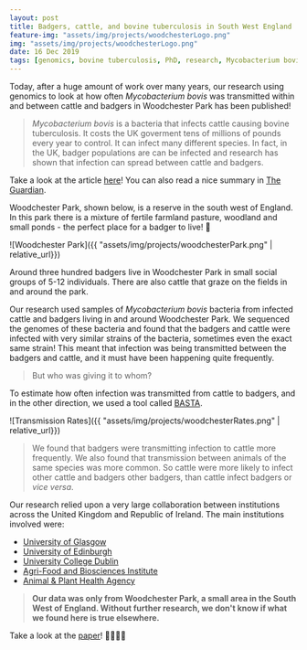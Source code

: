```yaml
---
layout: post
title: Badgers, cattle, and bovine tuberculosis in South West England
feature-img: "assets/img/projects/woodchesterLogo.png"
img: "assets/img/projects/woodchesterLogo.png"
date: 16 Dec 2019
tags: [genomics, bovine tuberculosis, PhD, research, Mycobacterium bovis, badgers, cattle]
---
```


Today, after a huge amount of work over many years, our research using genomics to look at how often *Mycobacterium bovis* was transmitted within and between cattle and badgers in Woodchester Park has been published!

> *Mycobacterium bovis* is a bacteria that infects cattle causing bovine tuberculosis. It costs the UK goverment tens of millions of pounds every year to control. It can infect many different species. In fact, in the UK, badger populations are can be infected and research has shown that infection can spread between cattle and badgers.

Take a look at the article [here](https://doi.org/10.7554/eLife.45833)! You can also read a nice summary in [The Guardian](https://www.theguardian.com/uk-news/2019/dec/17/tb-infection-from-cow-to-cow-more-likely-than-transmission-by-badger?utm_term=Autofeed&CMP=twt_gu&utm_medium=&utm_source=Twitter#Echobox=1576571830).

Woodchester Park, shown below, is a reserve in the south west of England. In this park there is a mixture of fertile farmland pasture, woodland and small ponds - the perfect place for a badger to live! 🦡

![Woodchester Park]({{ "assets/img/projects/woodchesterPark.png" | relative_url}})

Around three hundred badgers live in Woodchester Park in small social groups of 5-12 individuals. There are also cattle that graze on the fields in and around the park.

Our research used samples of *Mycobacterium bovis* bacteria from infected cattle and badgers living in and around Woodchester Park. We sequenced the genomes of these bacteria and  found that the badgers and cattle were infected with very similar strains of the bacteria, sometimes even the exact same strain! This meant that infection was being transmitted between the badgers and cattle, and it must have been happening quite frequently.

> But who was giving it to whom?

To estimate how often infection was transmitted from cattle to badgers, and in the other direction, we used a tool called [BASTA](https://www.ncbi.nlm.nih.gov/pmc/articles/PMC4534465/pdf/pgen.1005421.pdf).

![Transmission Rates]({{ "assets/img/projects/woodchesterRates.png" | relative_url}})

> We found that badgers were transmitting infection to cattle more frequently. We also found that transmission between animals of the same species was more common. So cattle were more likely to infect other cattle and badgers other badgers, than cattle infect badgers or *vice versa*.

Our research relied upon a very large collaboration between institutions across the United Kingdom and Republic of Ireland. The main institutions involved were:
- [University of Glasgow](https://www.gla.ac.uk/)
- [University of Edinburgh](https://www.ed.ac.uk/)
- [University College Dublin](https://www.ucd.ie/)
- [Agri-Food and Biosciences Institute](https://www.afbini.gov.uk/)
- [Animal & Plant Health Agency](https://www.gov.uk/government/organisations/animal-and-plant-health-agency)

> **Our data was only from Woodchester Park, a small area in the South West of England. Without further research, we don't know if what we found here is true elsewhere.**

Take a look at the [paper](https://doi.org/10.7554/eLife.45833)! 🦡🐄🦠🧬


